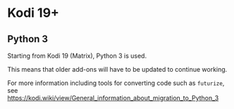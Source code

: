 # Kodi 19+

## Python 3

Starting from Kodi 19 (Matrix), Python 3 is used.

This means that older add-ons will have to be updated to continue working.

For more information including tools for converting code such as `futurize`, see https://kodi.wiki/view/General_information_about_migration_to_Python_3
